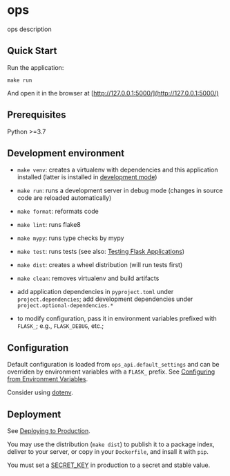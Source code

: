 # ops

ops description

## Quick Start

Run the application:

    make run

And open it in the browser at [http://127.0.0.1:5000/](http://127.0.0.1:5000/)

## Prerequisites

Python >=3.7

## Development environment

 - `make venv`: creates a virtualenv with dependencies and this application
   installed (latter is installed in [development mode](http://setuptools.readthedocs.io/en/latest/setuptools.html#development-mode))

 - `make run`: runs a development server in debug mode (changes in source code
   are reloaded automatically)

 - `make format`: reformats code

 - `make lint`: runs flake8

 - `make mypy`: runs type checks by mypy

 - `make test`: runs tests (see also: [Testing Flask Applications](https://flask.palletsprojects.com/en/2.1.x/testing/))

 - `make dist`: creates a wheel distribution (will run tests first)

 - `make clean`: removes virtualenv and build artifacts

 - add application dependencies in `pyproject.toml` under `project.dependencies`;
   add development dependencies under `project.optional-dependencies.*`

 - to modify configuration, pass it in environment variables prefixed with
   `FLASK_`; e.g., `FLASK_DEBUG`, etc.;

## Configuration

Default configuration is loaded from `ops_api.default_settings` and can be
overriden by environment variables with a `FLASK_` prefix. See
[Configuring from Environment Variables](https://flask.palletsprojects.com/en/2.1.x/config/#configuring-from-environment-variables).

Consider using
[dotenv](https://flask.palletsprojects.com/en/2.1.x/cli/#environment-variables-from-dotenv).

## Deployment

See [Deploying to Production](https://flask.palletsprojects.com/en/2.1.x/deploying/).

You may use the distribution (`make dist`) to publish it to a package index,
deliver to your server, or copy in your `Dockerfile`, and insall it with `pip`.

You must set a
[SECRET_KEY](https://flask.palletsprojects.com/en/2.1.x/tutorial/deploy/#configure-the-secret-key)
in production to a secret and stable value.
